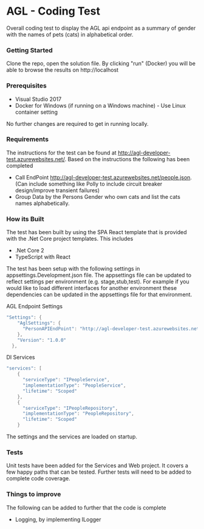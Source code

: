 # AGL - Coding Test #

Overall coding test to display the AGL api endpoint as a summary of gender with the names of pets (cats) in alphabetical order.

### Getting Started ###

Clone the repo, open the solution file. By clicking "run" (Docker) you will be able to browse the results on http://localhost

### Prerequisites ###

* Visual Studio 2017
* Docker for Windows (if running on a Windows machine) - Use Linux container setting

No further changes are required to get in running locally.

### Requirements ###

The instructions for the test can be found at http://agl-developer-test.azurewebsites.net/. Based on the instructions the following has been completed

* Call EndPoint http://agl-developer-test.azurewebsites.net/people.json. (Can include something like Polly to include circuit breaker design/improve transient failures)
* Group Data by the Persons Gender who own cats and list the cats names alphabetically.

### How its Built ###

The test has been built by using the SPA React template that is provided with the .Net Core project templates. This includes

* .Net Core 2
* TypeScript with React

The test has been setup with the following settings in appsettings.Development.json file. The appsettings file can be updated to reflect settings per environment (e.g. stage,stub,test). For example if you would like to load different interfaces for another environment these dependencies can be updated in the appsettings file for that environment.

AGL Endpoint Settings

```csharp
"Settings": {
    "AglSettings": {
      "PersonAPIEndPoint": "http://agl-developer-test.azurewebsites.net/people.json"
    },
    "Version": "1.0.0"
  },
```

DI Services

```csharp
"services": [
    {
      "serviceType": "IPeopleService",
      "implementationType": "PeopleService",
      "lifetime": "Scoped"
    },
    {
      "serviceType": "IPeopleRepository",
      "implementationType": "PeopleRepository",
      "lifetime": "Scoped"
    }
```

The settings and the services are loaded on startup.

### Tests ###

Unit tests have been added for the Services and Web project. It covers a few happy paths that can be tested. Further tests will need to be added to complete code coverage.

### Things to improve ###

The following can be added to further that the code is complete

* Logging, by implementing ILogger